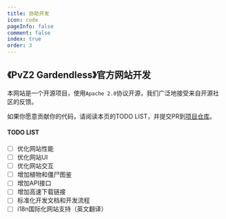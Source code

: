 ```yaml
---
title: 协助开发
icon: code
pageInfo: false
comment: false
index: true
order: 3
---
```


## 《PvZ2 Gardendless》官方网站开发
本网站是一个开源项目，使用`Apache 2.0`协议开源，我们广泛地接受来自开源社区的反馈。



如果你愿意贡献你的代码，请阅读本页的TODO LIST，并提交PR到[项目仓库](https://github.com/Gzh0821/pvzg_site)。

#### TODO LIST

- [ ] 优化网站性能
- [ ] 优化网站UI
- [ ] 优化网站交互
- [ ] 增加植物和僵尸图鉴
- [ ] 增加API接口
- [ ] 增加高速下载链接
- [ ] 标准化开发文档和开发流程
- [ ] i18n国际化网站支持（英文翻译）